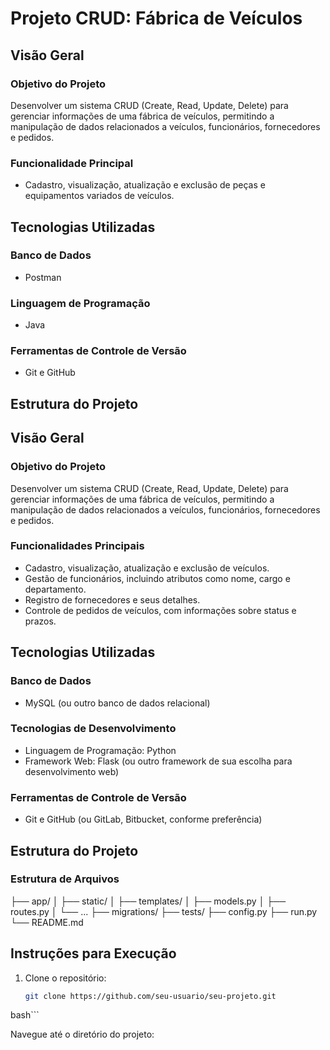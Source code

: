 # Projeto CRUD: Fábrica de Veículos

## Visão Geral

### Objetivo do Projeto
Desenvolver um sistema CRUD (Create, Read, Update, Delete) para gerenciar informações de uma fábrica de veículos, permitindo a manipulação de dados relacionados a veículos, funcionários, fornecedores e pedidos.

### Funcionalidade Principal
- Cadastro, visualização, atualização e exclusão de peças e equipamentos variados de veículos.

## Tecnologias Utilizadas

### Banco de Dados
- Postman

### Linguagem de Programação
- Java

### Ferramentas de Controle de Versão
- Git e GitHub

## Estrutura do Projeto





## Visão Geral

### Objetivo do Projeto
Desenvolver um sistema CRUD (Create, Read, Update, Delete) para gerenciar informações de uma fábrica de veículos, permitindo a manipulação de dados relacionados a veículos, funcionários, fornecedores e pedidos.

### Funcionalidades Principais
- Cadastro, visualização, atualização e exclusão de veículos.
- Gestão de funcionários, incluindo atributos como nome, cargo e departamento.
- Registro de fornecedores e seus detalhes.
- Controle de pedidos de veículos, com informações sobre status e prazos.

## Tecnologias Utilizadas

### Banco de Dados
- MySQL (ou outro banco de dados relacional)

### Tecnologias de Desenvolvimento
- Linguagem de Programação: Python
- Framework Web: Flask (ou outro framework de sua escolha para desenvolvimento web)

### Ferramentas de Controle de Versão
- Git e GitHub (ou GitLab, Bitbucket, conforme preferência)

## Estrutura do Projeto

### Estrutura de Arquivos
├── app/
│ ├── static/
│ ├── templates/
│ ├── models.py
│ ├── routes.py
│ └── ...
├── migrations/
├── tests/
├── config.py
├── run.py
└── README.md

## Instruções para Execução

1. Clone o repositório:
   ```bash
   git clone https://github.com/seu-usuario/seu-projeto.git
bash```

   Navegue até o diretório do projeto:
